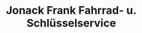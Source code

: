 ---
title: "Jonack Frank Fahrrad- u. Schlüsselservice"
url: /wiek/jonack-frank-fahrrad-u-schluesselservice/
shop: Fahrrad
---
